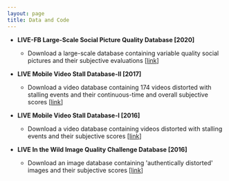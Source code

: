 ```yaml
---
layout: page
title: Data and Code
---
```


- **LIVE-FB Large-Scale Social Picture Quality Database [2020]**
  * Download a large-scale database containing variable quality social pictures and their subjective evaluations [<a href="https://github.com/niu-haoran/FLIVE_Database/blob/master/database_prep.ipynb">link</a>]

- **LIVE Mobile Video Stall Database-II [2017]**
  * Download a video database containing 174 videos distorted with stalling events and their continuous-time and overall subjective scores [<a href="https://live.ece.utexas.edu/research/LIVEStallStudy/liveMobile.html">link</a>]

- **LIVE Mobile Video Stall Database-I [2016]**
  * Download a video database containing videos distorted with stalling events and their subjective scores [<a href="https://live.ece.utexas.edu/research/LIVEStallStudy/index.html">link</a>]

- **LIVE In the Wild Image Quality Challenge Database [2016]**
  * Download an image database containing 'authentically distorted' images and their subjective scores [<a href="https://live.ece.utexas.edu/research/ChallengeDB/index.html">link</a>]
